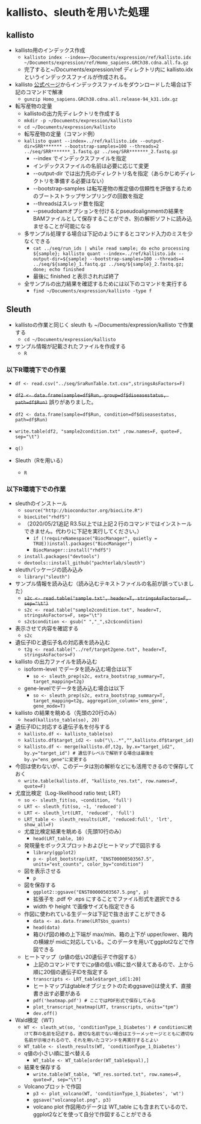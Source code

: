 # kallisto、sleuthを用いた処理  
## kallisto  
- kallisto用のインデックス作成    
  - ```kallisto index --index=~/Documents/expression/ref/kallisto.idx ~/Documents/expression/ref/Homo_sapiens.GRCh38.cdna.all.fa.gz```  
  - 完了すると~/Documents/expression/ref ディレクトリ内に kallisto.idx というインデックスファイルが作成される。  
- kallisto [公式ページ](https://github.com/pachterlab/kallisto-transcriptome-indices/releases)からインデックスファイルをダウンロードした場合は下記のコマンドで解凍  
  - ```gunzip Homo_sapiens.GRCh38.cdna.all.release-94_k31.idx.gz```  
- 転写産物の定量  
  - kallistoの出力先ディレクトリを作成する  
  - ```mkdir -p ~/Documents/expression/kallisto```  
  - ```cd ~/Documents/expression/kallisto```  
  - 転写産物の定量（コマンド例）  
  - ```kallisto quant --index=../ref/kallisto.idx --output-dir=SRR******* --bootstrap-samples=100 --threads=2 ../seq/SRR*******_1.fastq.gz ../seq/SRR*******_2.fastq.gz```  
    - --index でインデックスファイルを指定  
    - インデックスファイルの名前は必要に応じて変更  
    - --output-dir では出力先のディレクトリ名を指定（あらかじめディレクトリを準備する必要はない）  
    - --bootstrap-samples は転写産物の推定値の信頼性を評価するためのブートストラップサンプリングの回数を指定  
    - --threadsはスレッド数を指定  
    - --pseudobamオプションを付けるとpseudoalignmentの結果をBAMファイルとして保存することができ、別の解析ソフトに読み込ませることが可能になる  
  - 多サンプル処理する場合は下記のようにするとコマンド入力のミスを少なくできる
    - ```cat ../seq/run_ids | while read sample; do echo processing ${sample}; kallisto quant --index=../ref/kallisto.idx --output-dir=${sample} --bootstrap-samples=100 --threads=4 ../seq/${sample}_1.fastq.gz ../seq/${sample}_2.fastq.gz; done; echo finished```  
    - 最後に finished と表示されれば終了  
  - 全サンプルの出力結果を確認するためには以下のコマンドを実行する  
    - ```find ~/Documents/expression/kallisto -type f```  
## Sleuth
- kallistoの作業と同じく sleuth も ~/Documents/expression/kallisto で作業する  
  - ```cd ~/Documents/expression/kallisto```  
- サンプル情報が記載されたファイルを作成する
  - ```R```  
### 以下R環境下での作業  
- ```df <- read.csv("../seq/SraRunTable.txt.csv",stringsAsFactors=F)```  
- ~~```df2 <- data.frame(sample=df$Run, group=df$diseasestatus, path=df$Run)```~~ 誤りがありました。  
- ```df2 <- data.frame(sample=df$Run, condition=df$diseasestatus, path=df$Run)```  
- ```write.table(df2, "sample2condition.txt" ,row.names=F, quote=F, sep="\t")```  
- ```q()```  

- Sleuth（Rを用いる）  
  - ```R```  
### 以下R環境下での作業  
- sleuthのインストール  
  - ```source("http://bioconductor.org/biocLite.R")```  
  - ```biocLite("rhdf5")```  
  - （2020/05/21追記 R3.5以上では上記２行のコマンドではインストールできません。代わりに下記を実行してください。）  
    - ```if (!requireNamespace("BiocManager", quietly = TRUE))install.packages("BiocManager")```  
    - ```BiocManager::install("rhdf5")```  
  - ```install.packages("devtools")```  
  - ```devtools::install_github("pachterlab/sleuth")```  
- sleuthパッケージの読み込み  
  - ```library("sleuth")```  
- サンプル情報を読み込む（読み込むテキストファイルの名前が誤っていました）  
  - ~~```s2c <- read.table("sample.txt", header=T, stringsAsFactors=F, sep="\t")```~~  
  - ```s2c <- read.table("sample2condition.txt", header=T, stringsAsFactors=F, sep="\t")```  
  - ```s2c$condition <- gsub(" ","_",s2c$condition)```  
- 表示させて内容を確認する  
  - ```s2c```  
- 遺伝子IDと遺伝子名の対応表を読み込む  
  - ```t2g <- read.table("../ref/target2gene.txt", header=T, stringsAsFactors=F)```  
- kallisto の出力ファイルを読み込む  
  - isoform-level でデータを読み込む場合は以下  
    - ```so <- sleuth_prep(s2c, extra_bootstrap_summary=T, target_mapping=t2g)```  
  - gene-levelでデータを読み込む場合は以下  
    - ```so <- sleuth_prep(s2c, extra_bootstrap_summary=T, target_mapping=t2g, aggregation_column='ens_gene', gene_mode=T)```  
- kallisto の結果を眺める（先頭の20行のみ）  
  - ```head(kallisto_table(so), 20)```  
- 遺伝子IDに対応する遺伝子名を付与する  
  - ```kallisto.df <- kallisto_table(so)```  
  - ```kallisto.df$target_id2 <- sub("\\..*","",kallisto.df$target_id)```  
  - ```kallisto.df <- merge(kallisto.df,t2g, by.x="target_id2", by.y="target_id") # 遺伝子レベルで解析する場合は最後をby.y="ens_gene"に変更する```  
- 今回は使わないが、このデータは別の解析などにも活用できるので保存しておく  
  - ```write.table(kallisto.df, "kallisto_res.txt", row.names=F, quote=F)```  
- 尤度比検定（Log-likelihood ratio test; LRT）  
  - ```so <- sleuth_fit(so, ~condition, 'full')```  
  - ```LRT <- sleuth_fit(so, ~1, 'reduced')```  
  - ```LRT <- sleuth_lrt(LRT, 'reduced', 'full')```  
  - ```LRT_table <- sleuth_results(LRT, 'reduced:full', 'lrt', show_all=F)```  
  - 尤度比検定結果を眺める（先頭10行のみ）  
    - ```head(LRT_table, 10)```  
  - 発現量をボックスプロットおよびヒートマップで図示する  
    - ```library(ggplot2)```  
    - ```p <- plot_bootstrap(LRT, "ENST00000503567.5", units="est_counts", color_by="condition")```  
  - 図を表示させる  
    - ```p```  
  - 図を保存する  
    - ```ggplot2::ggsave("ENST00000503567.5.png", p)```  
    - 拡張子を .pdf や .eps にすることでファイル形式を選択できる  
    - width や height で画像サイズも指定できる  
  - 作図に使われている生データは下記で抜き出すことができる  
    - ```data <- as.data.frame(LRT$bs_quants)```  
    - ```head(data)```  
    - 箱ひげ図の棒の上下端が max/min、箱の上下が upper/lower、箱内の横線が midに対応している。このデータを用いてggplot2などで作図できる
  - ヒートマップ（p値の低い20遺伝子で作図する）  
    - 上記のコマンドですでにp値の低い順に並べ替えてあるので、上から順に20個の遺伝子IDを指定する  
    - ```transcripts <- LRT_table$target_id[1:20]```  
    - ヒートマップはgtableオブジェクトのためggsave()は使えず、直接書き出す必要がある  
    - ```pdf('heatmap.pdf') # ここではPDF形式で保存してみる```  
    - ```plot_transcript_heatmap(LRT, transcripts, units="tpm")```  
    - ```dev.off()```  
- Wald検定（WT）  
  - ```WT <- sleuth_wt(so, 'conditionType_1_Diabetes') # conditionに続けて群の名前を記述する。適切な名前でない場合はエラーメッセージとともに適切な名前が示唆されるので、それを用いたコマンドを再実行するとよい```  
  - ```WT_table <- sleuth_results(WT, 'conditionType_1_Diabetes')```  
  - q値の小さい順に並べ替える  
    - ```WT_table <- WT_table[order(WT_table$qval),]```  
  - 結果を保存する  
    - ```write.table(WT_table, "WT_res.sorted.txt", row.names=F, quote=F, sep="\t")```  
  - Volcanoプロットで作図  
    - ```p3 <- plot_volcano(WT, 'conditionType_1_Diabetes', 'wt')```  
    - ```ggsave("volcanoplot.png", p3)```  
    - volcano plot 作図用のデータは WT_table にも含まれているので、ggplot2などを使って自分で作図することができる  

